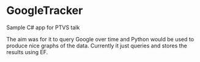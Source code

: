 # GoogleTracker
Sample C# app for PTVS talk

The aim was for it to query Google over time and Python would be used to produce nice graphs of the data. Currently it just queries and stores the results using EF.
